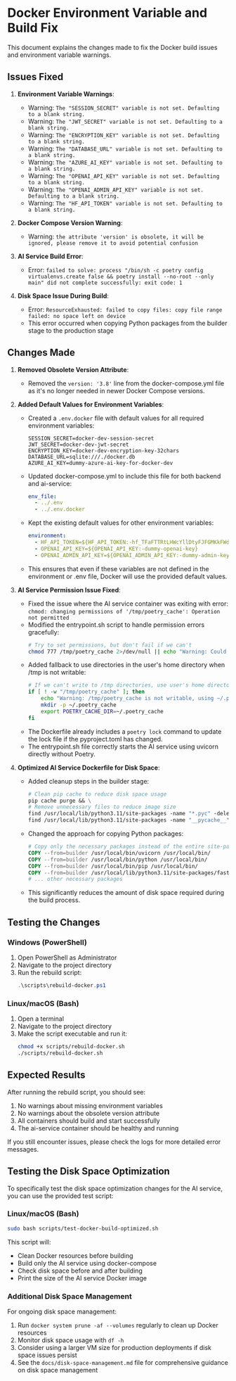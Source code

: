 # Docker Environment Variable and Build Fix

This document explains the changes made to fix the Docker build issues and environment variable warnings.

## Issues Fixed

1. **Environment Variable Warnings**:
   - Warning: `The "SESSION_SECRET" variable is not set. Defaulting to a blank string.`
   - Warning: `The "JWT_SECRET" variable is not set. Defaulting to a blank string.`
   - Warning: `The "ENCRYPTION_KEY" variable is not set. Defaulting to a blank string.`
   - Warning: `The "DATABASE_URL" variable is not set. Defaulting to a blank string.`
   - Warning: `The "AZURE_AI_KEY" variable is not set. Defaulting to a blank string.`
   - Warning: `The "OPENAI_API_KEY" variable is not set. Defaulting to a blank string.`
   - Warning: `The "OPENAI_ADMIN_API_KEY" variable is not set. Defaulting to a blank string.`
   - Warning: `The "HF_API_TOKEN" variable is not set. Defaulting to a blank string.`

2. **Docker Compose Version Warning**:
   - Warning: `the attribute 'version' is obsolete, it will be ignored, please remove it to avoid potential confusion`

3. **AI Service Build Error**:
   - Error: `failed to solve: process "/bin/sh -c poetry config virtualenvs.create false && poetry install --no-root --only main" did not complete successfully: exit code: 1`

4. **Disk Space Issue During Build**:
   - Error: `ResourceExhausted: failed to copy files: copy file range failed: no space left on device`
   - This error occurred when copying Python packages from the builder stage to the production stage

## Changes Made

1. **Removed Obsolete Version Attribute**:
   - Removed the `version: '3.8'` line from the docker-compose.yml file as it's no longer needed in newer Docker Compose versions.

2. **Added Default Values for Environment Variables**:
   - Created a `.env.docker` file with default values for all required environment variables:
     ```
     SESSION_SECRET=docker-dev-session-secret
     JWT_SECRET=docker-dev-jwt-secret
     ENCRYPTION_KEY=docker-dev-encryption-key-32chars
     DATABASE_URL=sqlite:///./docker.db
     AZURE_AI_KEY=dummy-azure-ai-key-for-docker-dev
     ```
   - Updated docker-compose.yml to include this file for both backend and ai-service:
     ```yaml
     env_file:
       - ../.env
       - ../.env.docker
     ```
   - Kept the existing default values for other environment variables:
     ```yaml
     environment:
       - HF_API_TOKEN=${HF_API_TOKEN:-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}
       - OPENAI_API_KEY=${OPENAI_API_KEY:-dummy-openai-key}
       - OPENAI_ADMIN_API_KEY=${OPENAI_ADMIN_API_KEY:-dummy-admin-key}
     ```
   - This ensures that even if these variables are not defined in the environment or .env file, Docker will use the provided default values.

3. **AI Service Permission Issue Fixed**:
   - Fixed the issue where the AI service container was exiting with error: `chmod: changing permissions of '/tmp/poetry_cache': Operation not permitted`
   - Modified the entrypoint.sh script to handle permission errors gracefully:
     ```bash
     # Try to set permissions, but don't fail if we can't
     chmod 777 /tmp/poetry_cache 2>/dev/null || echo "Warning: Could not set permissions on /tmp/poetry_cache"
     ```
   - Added fallback to use directories in the user's home directory when /tmp is not writable:
     ```bash
     # If we can't write to /tmp directories, use user's home directory instead
     if [ ! -w "/tmp/poetry_cache" ]; then
         echo "Warning: /tmp/poetry_cache is not writable, using ~/.poetry_cache instead"
         mkdir -p ~/.poetry_cache
         export POETRY_CACHE_DIR=~/.poetry_cache
     fi
     ```
   - The Dockerfile already includes a `poetry lock` command to update the lock file if the pyproject.toml has changed.
   - The entrypoint.sh file correctly starts the AI service using uvicorn directly without Poetry.

4. **Optimized AI Service Dockerfile for Disk Space**:
   - Added cleanup steps in the builder stage:
     ```dockerfile
     # Clean pip cache to reduce disk space usage
     pip cache purge && \
     # Remove unnecessary files to reduce image size
     find /usr/local/lib/python3.11/site-packages -name "*.pyc" -delete && \
     find /usr/local/lib/python3.11/site-packages -name "__pycache__" -exec rm -rf {} +
     ```
   - Changed the approach for copying Python packages:
     ```dockerfile
     # Copy only the necessary packages instead of the entire site-packages directory
     COPY --from=builder /usr/local/bin/uvicorn /usr/local/bin/
     COPY --from=builder /usr/local/bin/python /usr/local/bin/
     COPY --from=builder /usr/local/bin/pip /usr/local/bin/
     COPY --from=builder /usr/local/lib/python3.11/site-packages/fastapi /usr/local/lib/python3.11/site-packages/fastapi
     # ... other necessary packages
     ```
   - This significantly reduces the amount of disk space required during the build process.

## Testing the Changes

### Windows (PowerShell)

1. Open PowerShell as Administrator
2. Navigate to the project directory
3. Run the rebuild script:
   ```powershell
   .\scripts\rebuild-docker.ps1
   ```

### Linux/macOS (Bash)

1. Open a terminal
2. Navigate to the project directory
3. Make the script executable and run it:
   ```bash
   chmod +x scripts/rebuild-docker.sh
   ./scripts/rebuild-docker.sh
   ```

## Expected Results

After running the rebuild script, you should see:

1. No warnings about missing environment variables
2. No warnings about the obsolete version attribute
3. All containers should build and start successfully
4. The ai-service container should be healthy and running

If you still encounter issues, please check the logs for more detailed error messages.

## Testing the Disk Space Optimization

To specifically test the disk space optimization changes for the AI service, you can use the provided test script:

### Linux/macOS (Bash)

```bash
sudo bash scripts/test-docker-build-optimized.sh
```

This script will:
- Clean Docker resources before building
- Build only the AI service using docker-compose
- Check disk space before and after building
- Print the size of the AI service Docker image

### Additional Disk Space Management

For ongoing disk space management:

1. Run `docker system prune -af --volumes` regularly to clean up Docker resources
2. Monitor disk space usage with `df -h`
3. Consider using a larger VM size for production deployments if disk space issues persist
4. See the `docs/disk-space-management.md` file for comprehensive guidance on disk space management
